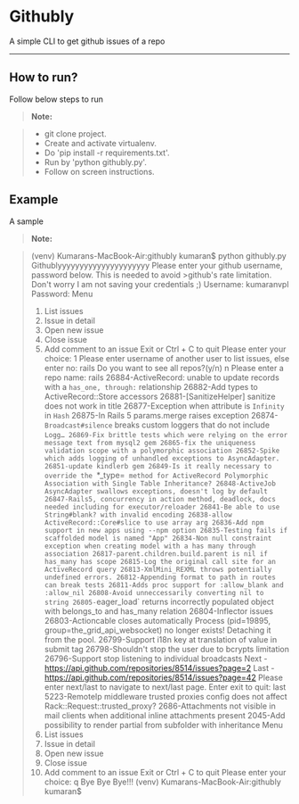 Githubly
===================


A simple CLI to get github issues of a repo

----------


How to run?
-------------

Follow below steps to run

> **Note:**

> - git clone project.
> - Create and activate virtualenv.
> - Do 'pip install -r requirements.txt'.
> - Run by 'python githubly.py'.
> - Follow on screen instructions.

Example
-------------

A sample 

> **Note:**

> (venv) Kumarans-MacBook-Air:githubly kumaran$ python githubly.py
>Githublyyyyyyyyyyyyyyyyyyyyy
>Please enter your github username, password below. This is needed to avoid >github's rate limitation.
>Don't worry I am not saving your credentials ;)
>Username: kumaranvpl
>Password:
>Menu
>1. List issues
>2. Issue in detail
>3. Open new issue
>4. Close issue
>5. Add comment to an issue
>Exit or Ctrl + C to quit
>Please enter your choice: 1
>Please enter username of another user to list issues, else enter no: rails
>Do you want to see all repos?(y/n) n
>Please enter a repo name: rails
>26884-ActiveRecord: unable to update records with a `has_one, through:` relationship
>26882-Add types to ActiveRecord::Store accessors
>26881-[SanitizeHelper] sanitize does not work in title
>26877-Exception when attribute is `Infinity` in `Hash`
>26875-In Rails 5 params.merge raises exception
>26874-`Broadcast#silence` breaks custom loggers that do not include `Logg…
>26869-Fix brittle tests which were relying on the error message text from mysql2 gem
>26865-fix the uniqueness validation scope with a polymorphic association
>26852-Spike which adds logging of unhandled exceptions to AsyncAdapter.
>26851-update kindlerb gem
>26849-Is it really necessary to override the `*_type=` method for ActiveRecord Polymorphic Association with Single Table Inheritance?
>26848-ActiveJob AsyncAdapter swallows exceptions, doesn't log by default
>26847-Rails5, concurrency in action method, deadlock, docs needed including for executor/reloader
>26841-Be able to use String#blank? with invalid encoding
>26838-allow ActiveRecord::Core#slice to use array arg
>26836-Add npm support in new apps using --npm option
>26835-Testing fails if scaffolded model is named "App"
>26834-Non null constraint exception when creating model with a has many through association
>26817-parent.children.build.parent is nil if has_many has scope
>26815-Log the original call site for an ActiveRecord query
>26813-XmlMini_REXML throws potentially undefined errors.
>26812-Appending format to path in routes can break tests
>26811-Adds proc support for :allow_blank and :allow_nil
>26808-Avoid unneccessarily converting nil to string
>26805-`eager_load` returns incorrectly populated object with belongs_to and has_many relation
>26804-Inflector issues
>26803-Actioncable closes automatically Process (pid=19895, group=the_grid_api_websocket) no longer exists! Detaching it from the pool.
>26799-Support i18n key at translation of value in submit tag
>26798-Shouldn't stop the user due to bcrypts limitation
>26796-Support stop listening to individual broadcasts
>Next - https://api.github.com/repositories/8514/issues?page=2
>Last - https://api.github.com/repositories/8514/issues?page=42
>Please enter next/last to navigate to next/last page. Enter exit to quit: last
>5223-RemoteIp middleware trusted proxies config does not affect Rack::Request::trusted_proxy?
>2686-Attachments not visible in mail clients when additional inline attachments present
>2045-Add possibility to render partial from subfolder with inheritance
>Menu
>1. List issues
>2. Issue in detail
>3. Open new issue
>4. Close issue
>5. Add comment to an issue
>Exit or Ctrl + C to quit
>Please enter your choice: q
>Bye Bye Bye!!!
>(venv) Kumarans-MacBook-Air:githubly kumaran$